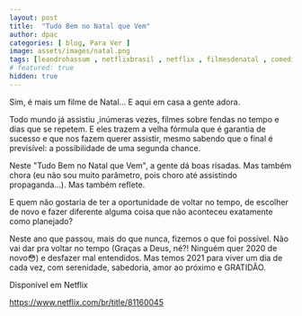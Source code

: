 ```yaml
---
layout: post
title:  "Tudo Bem no Natal que Vem"
author: dpac
categories: [ blog, Para Ver ]
image: assets/images/natal.png
tags: [leandrohassum , netflixbrasil , netflix , filmesdenatal , comedia, segundachance ]
# featured: true
hidden: true
---
```


Sim, é mais um filme de Natal... E aqui em casa a gente adora.

Todo mundo já assistiu ,inúmeras vezes, filmes sobre fendas no tempo e dias que se repetem. E eles trazem a velha fórmula que é garantia de sucesso e que nos fazem querer assistir, mesmo sabendo que o final é previsível: a possibilidade de uma segunda chance.

Neste "Tudo Bem no Natal que Vem", a gente dá boas risadas. Mas também chora (eu não sou muito parâmetro, pois choro até assistindo propaganda...). Mas também reflete.

E quem não gostaria de ter a oportunidade de voltar no tempo, de escolher de novo e fazer diferente alguma coisa que não aconteceu exatamente como planejado?

Neste ano que passou, mais do que nunca, fizemos o que foi possível. Não vai dar pra voltar no tempo (Graças a Deus, né?! Ninguém quer 2020 de novo😳) e desfazer mal entendidos. Mas temos 2021 para viver um dia de cada vez, com serenidade, sabedoria, amor ao próximo e GRATIDÃO.

Disponível em Netflix

https://www.netflix.com/br/title/81160045

